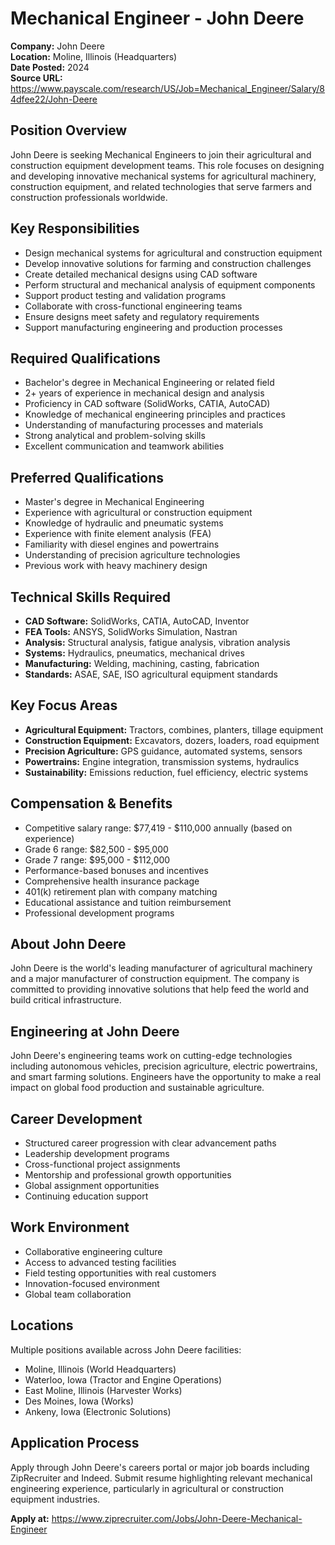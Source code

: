 # Mechanical Engineer - John Deere

**Company:** John Deere  
**Location:** Moline, Illinois (Headquarters)  
**Date Posted:** 2024  
**Source URL:** https://www.payscale.com/research/US/Job=Mechanical_Engineer/Salary/84dfee22/John-Deere

## Position Overview

John Deere is seeking Mechanical Engineers to join their agricultural and construction equipment development teams. This role focuses on designing and developing innovative mechanical systems for agricultural machinery, construction equipment, and related technologies that serve farmers and construction professionals worldwide.

## Key Responsibilities

- Design mechanical systems for agricultural and construction equipment
- Develop innovative solutions for farming and construction challenges
- Create detailed mechanical designs using CAD software
- Perform structural and mechanical analysis of equipment components
- Support product testing and validation programs
- Collaborate with cross-functional engineering teams
- Ensure designs meet safety and regulatory requirements
- Support manufacturing engineering and production processes

## Required Qualifications

- Bachelor's degree in Mechanical Engineering or related field
- 2+ years of experience in mechanical design and analysis
- Proficiency in CAD software (SolidWorks, CATIA, AutoCAD)
- Knowledge of mechanical engineering principles and practices
- Understanding of manufacturing processes and materials
- Strong analytical and problem-solving skills
- Excellent communication and teamwork abilities

## Preferred Qualifications

- Master's degree in Mechanical Engineering
- Experience with agricultural or construction equipment
- Knowledge of hydraulic and pneumatic systems
- Experience with finite element analysis (FEA)
- Familiarity with diesel engines and powertrains
- Understanding of precision agriculture technologies
- Previous work with heavy machinery design

## Technical Skills Required

- **CAD Software:** SolidWorks, CATIA, AutoCAD, Inventor
- **FEA Tools:** ANSYS, SolidWorks Simulation, Nastran
- **Analysis:** Structural analysis, fatigue analysis, vibration analysis
- **Systems:** Hydraulics, pneumatics, mechanical drives
- **Manufacturing:** Welding, machining, casting, fabrication
- **Standards:** ASAE, SAE, ISO agricultural equipment standards

## Key Focus Areas

- **Agricultural Equipment:** Tractors, combines, planters, tillage equipment
- **Construction Equipment:** Excavators, dozers, loaders, road equipment
- **Precision Agriculture:** GPS guidance, automated systems, sensors
- **Powertrains:** Engine integration, transmission systems, hydraulics
- **Sustainability:** Emissions reduction, fuel efficiency, electric systems

## Compensation & Benefits

- Competitive salary range: $77,419 - $110,000 annually (based on experience)
- Grade 6 range: $82,500 - $95,000
- Grade 7 range: $95,000 - $112,000
- Performance-based bonuses and incentives
- Comprehensive health insurance package
- 401(k) retirement plan with company matching
- Educational assistance and tuition reimbursement
- Professional development programs

## About John Deere

John Deere is the world's leading manufacturer of agricultural machinery and a major manufacturer of construction equipment. The company is committed to providing innovative solutions that help feed the world and build critical infrastructure.

## Engineering at John Deere

John Deere's engineering teams work on cutting-edge technologies including autonomous vehicles, precision agriculture, electric powertrains, and smart farming solutions. Engineers have the opportunity to make a real impact on global food production and sustainable agriculture.

## Career Development

- Structured career progression with clear advancement paths
- Leadership development programs
- Cross-functional project assignments
- Mentorship and professional growth opportunities
- Global assignment opportunities
- Continuing education support

## Work Environment

- Collaborative engineering culture
- Access to advanced testing facilities
- Field testing opportunities with real customers
- Innovation-focused environment
- Global team collaboration

## Locations

Multiple positions available across John Deere facilities:
- Moline, Illinois (World Headquarters)
- Waterloo, Iowa (Tractor and Engine Operations)
- East Moline, Illinois (Harvester Works)
- Des Moines, Iowa (Works)
- Ankeny, Iowa (Electronic Solutions)

## Application Process

Apply through John Deere's careers portal or major job boards including ZipRecruiter and Indeed. Submit resume highlighting relevant mechanical engineering experience, particularly in agricultural or construction equipment industries.

**Apply at:** https://www.ziprecruiter.com/Jobs/John-Deere-Mechanical-Engineer